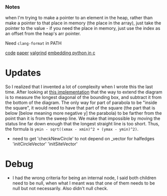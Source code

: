### Notes

when I'm trying to make a pointer to an element in the heap, rather than make a 
pointer to that place in memory (the place in the array), just take the pointer 
to the value - if you need the place in memory, just use the index as an offset 
from the heap's arr pointer.

Need `clang-format` in PATH

[code](https://www3.cs.stonybrook.edu/~algorith/implement/fortune/distrib/)
[paper](https://www.math.cmu.edu/users/slepcev/voronoi_curvature_flow.pdf)
[valgrind](https://www.cprogramming.com/debugging/valgrind.html)
[embedding python in c](https://www.codeproject.com/Articles/11805/Embedding-Python-in-C-C-Part-I)

# Updates

So I realized that I invented a lot of complexity when I wrote this the last 
time. After looking at [this 
implementation](https://www.cs.hmc.edu/~mbrubeck/voronoi.html) that the way to 
extend the diagram is to measure the longest diagonal of the bounding box, and 
subtract it from the bottom of the diagram. The only way for part of parabola to 
be "inside the square", it would need to have that part of the square (the part 
that is below [below meaning more negative y] the parabola) to be farther from 
the point than it is from the sweep line. We make that impossible by moving the  
status line far down enough that the longest straight line is too short. Thus, 
the formula is `ymin - sqrt((xmax - xmin)^2 + (ymax - ymin)^2)`.


* need to get 'checkNewCircle' to not depend on _vector for halfedges
  'initCircleVector' 'initSiteVector'


# Debug

- I had the wrong criteria for being an internal node, I said both children 
need to be null, when what I meant was that one of them needs to be null but 
not necessarily. Also didn't null check.

